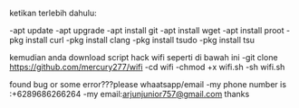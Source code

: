ketikan terlebih dahulu:

-apt update
-apt upgrade
-apt install git
-apt install wget
-apt install proot
-pkg install curl
-pkg install clang
-pkg install tsudo
-pkg install tsu

kemudian anda download script hack wifi seperti di bawah ini
-git clone https://github.com/mercury277/wifi
-cd wifi
-chmod +x wifi.sh
-sh wifi.sh

found bug or some error???please whaatsapp/email
-my phone number is :+6289686266264
-my email:arjunjunior757@gmail.com
thanks
